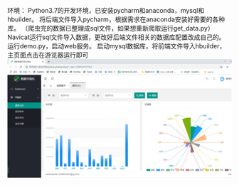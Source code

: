 环境：
Python3.7的开发环境，已安装pycharm和anaconda，mysql和hbuilder。
将后端文件导入pycharm，根据需求在anaconda安装好需要的各种库。
（爬虫完的数据已整理成sql文件，如果想重新爬取运行get_data.py）
Navicat运行sql文件导入数据，更改好后端文件相关的数据库配置改成自己的。
运行demo.py，启动web服务。
启动mysql数据库，将前端文件导入hbuilder，主页面点击在游览器运行即可
![image](https://github.com/suihanwinter/python-web/blob/master/1.png)

